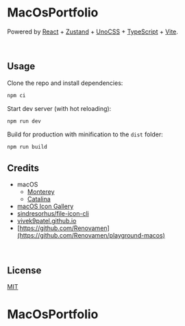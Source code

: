 # MacOsPortfolio


Powered by [React](https://reactjs.org/) + [Zustand](https://zustand-demo.pmnd.rs/) + [UnoCSS](https://uno.antfu.me/) + [TypeScript](https://www.typescriptlang.org/) + [Vite](https://vitejs.dev/).


&nbsp;

## Usage

Clone the repo and install dependencies:

```bash
npm ci
```

Start dev server (with hot reloading):

```bash
npm run dev
```

Build for production with minification to the `dist` folder:

```bash
npm run build
```


## Credits

- macOS
  - [Monterey](https://www.apple.com/macos/monterey/)
  - [Catalina](https://www.apple.com/bw/macos/catalina/)
- [macOS Icon Gallery](https://www.macosicongallery.com/)
- [sindresorhus/file-icon-cli](https://github.com/sindresorhus/file-icon-cli)
- [vivek9patel.github.io](https://github.com/vivek9patel/vivek9patel.github.io)
- [https://github.com/Renovamen](https://github.com/Renovamen/playground-macos)


&nbsp;

## License

[MIT](MIT)
# MacOsPortfolio
